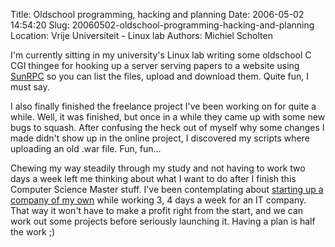 Title: Oldschool programming, hacking and planning
Date: 2006-05-02 14:54:20
Slug: 20060502-oldschool-programming-hacking-and-planning
Location: Vrije Universiteit - Linux lab
Authors: Michiel Scholten

<p>I'm currently sitting in my university's Linux lab writing some oldschool C CGI thingee for hooking up a server serving papers to a website using <a href="http://en.wikipedia.org/wiki/Rpc">SunRPC</a> so you can list the files, upload and download them. Quite fun, I must say.</p>

<p>I also finally finished the freelance project I've been working on for quite a while. Well, it was finished, but once in a while they came up with some new bugs to squash. After confusing the heck out of myself why some changes I made didn't show up in the online project, I discovered my scripts where uploading an old .war file. Fun, fun...</p>

<p>Chewing my way steadily through my study and not having to work two days a week left me thinking about what I want to do after I finish this Computer Science Master stuff. I've been contemplating about <a href="http://aquariusoft.org/~mbscholt/index.php?rantid=378">starting up a company of my own</a> while working 3, 4 days a week for an IT company. That way it won't have to make a profit right from the start, and we can work out some projects before seriously launching it. Having a plan is half the work ;)</p>
